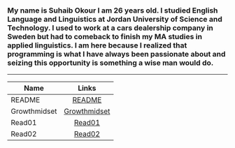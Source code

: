 ### My name is **Suhaib Okour** I am 26 years old. I studied **English Language and Linguistics** at Jordan University of Science and Technology. I used to work at a cars dealership company in Sweden but had to comeback to finish my MA studies in applied linguistics. I am here because I realized that programming is what I have always been passionate about and seizing this opportunity is something a wise man would do.  
---
| Name       | Links         |
------------ |:------------: |
|     README       | [README](https://suhaibokour.github.io/reading-note/)              |
|  Growthmidset          |[Growthmidset](https://suhaibokour.github.io/reading-note/growthminset)               |
|           Read01 |[Read01](https://suhaibokour.github.io/reading-note/read01)               |
|           Read02 |[Read02](https://suhaibokour.github.io/reading-note/read02)               |